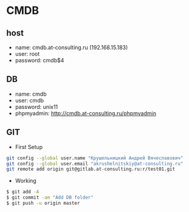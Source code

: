 # CMDB

## host
* name: cmdb.at-consulting.ru (192.168.15.183)
* user: root
* password: cmdb$4

## DB
* name: cmdb
* user: cmdb
* password: unix11
* phpmyadmin: http://cmdb.at-consulting.ru/phpmyadmin

## GIT
* First Setup

```bash
git config --global user.name "Крушельницкий Андрей Вячеславович"
git config --global user.email "akrushelnitskiy@at-consulting.ru"
git remote add origin git@gitlab.at-consulting.ru:r/test01.git
```
* Working

```bash
$ git add -A
$ git commit -am "Add DB folder" 
$ git push -u origin master
```
